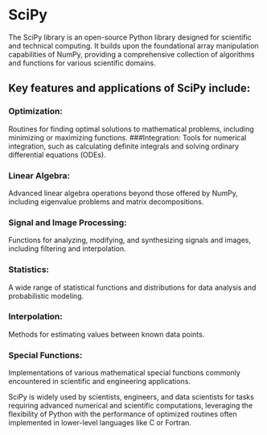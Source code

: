 # SciPy
The SciPy library is an open-source Python library designed for scientific and technical computing. It builds upon the foundational array manipulation capabilities of NumPy, providing a comprehensive collection of algorithms and functions for various scientific domains. 

## Key features and applications of SciPy include:
### Optimization:
Routines for finding optimal solutions to mathematical problems, including minimizing or maximizing functions.
###Integration:
Tools for numerical integration, such as calculating definite integrals and solving ordinary differential equations (ODEs).
### Linear Algebra:
Advanced linear algebra operations beyond those offered by NumPy, including eigenvalue problems and matrix decompositions.
### Signal and Image Processing:
Functions for analyzing, modifying, and synthesizing signals and images, including filtering and interpolation.
### Statistics:
A wide range of statistical functions and distributions for data analysis and probabilistic modeling.
### Interpolation:
Methods for estimating values between known data points.
### Special Functions:
Implementations of various mathematical special functions commonly encountered in scientific and engineering applications.


SciPy is widely used by scientists, engineers, and data scientists for tasks requiring advanced numerical and scientific computations, leveraging the flexibility of Python with the performance of optimized routines often implemented in lower-level languages like C or Fortran.